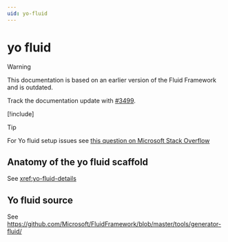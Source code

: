 ```yaml
---
uid: yo-fluid
---
```


# yo fluid

> [!WARNING]
> This documentation is based on an earlier version of the Fluid Framework and is outdated.
>
> Track the documentation update with [#3499](https://github.com/microsoft/Prague/issues/3499).

[!include[<yo yo yo>](./_yo-fluid-content.md)]

> [!TIP]
> For Yo fluid setup issues see [this question on Microsoft Stack Overflow](https://stackoverflow.microsoft.com/questions/137930/npm-install-fails-with-auth-issues/137931#137931)


## Anatomy of the yo fluid scaffold

See <xref:yo-fluid-details>


## Yo fluid source

See <https://github.com/Microsoft/FluidFramework/blob/master/tools/generator-fluid/>
